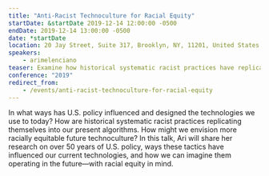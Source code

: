 ```yaml
---
title: "Anti-Racist Technoculture for Racial Equity"
startDate: &startDate 2019-12-14 12:00:00 -0500
endDate: 2019-12-14 13:00:00 -0500
date: *startDate
location: 20 Jay Street, Suite 317, Brooklyn, NY, 11201, United States
speakers:
    - arimelenciano
teaser: Examine how historical systematic racist practices have replicated themselves into present-day algorithms.
conference: "2019"
redirect_from:
    - /events/anti-racist-technoculture-for-racial-equity
---
```


In what ways has U.S. policy influenced and designed the technologies we use to today? How are historical systematic racist practices replicating themselves into our present algorithms. How might we envision more racially equitable future technoculture? In this talk, Ari will share her research on over 50 years of U.S. policy, ways these tactics have influenced our current technologies, and how we can imagine them operating in the future&mdash;with racial equity in mind.
